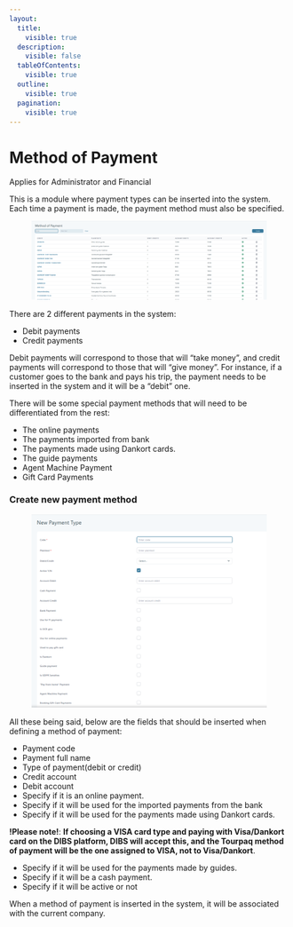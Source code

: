 ```yaml
---
layout:
  title:
    visible: true
  description:
    visible: false
  tableOfContents:
    visible: true
  outline:
    visible: true
  pagination:
    visible: true
---
```


# Method of Payment

Applies for Administrator and Financial

This is a module where payment types can be inserted into the system. Each time a payment is made, the payment method must also be specified.

<figure><img src="../.gitbook/assets/image (6) (1) (1) (1) (1) (1) (1) (1) (1) (1) (1) (1) (1) (1) (1) (1) (1) (1) (1).png" alt=""><figcaption></figcaption></figure>

There are 2 different payments in the system:

* Debit payments
* Credit payments

Debit payments will correspond to those that will “take money”, and credit payments will correspond to those that will “give money”. For instance, if a customer goes to the bank and pays his trip, the payment needs to be inserted in the system and it will be a “debit” one.

There will be some special payment methods that will need to be differentiated from the rest:

* The online payments
* The payments imported from bank
* The payments made using Dankort cards.
* The guide payments
* Agent Machine Payment
* Gift Card Payments

### Create new payment method

<figure><img src="../.gitbook/assets/image (7) (1) (1) (1) (1) (1) (1) (1) (1) (1) (1) (1) (1) (1) (1) (1) (1).png" alt=""><figcaption></figcaption></figure>

All these being said, below are the fields that should be inserted when defining a method of payment:

* Payment code
* Payment full name
* Type of payment(debit or credit)
* Credit account
* Debit account
* Specify if it is an online payment.
* Specify if it will be used for the imported payments from the bank
* Specify if it will be used for the payments made using Dankort cards.

**!Please note!**: **If choosing a VISA card type and paying with Visa/Dankort card on the DIBS platform, DIBS will accept this, and the Tourpaq method of payment will be the one assigned to VISA, not to Visa/Dankort**.

* Specify if it will be used for the payments made by guides.
* Specify if it will be a cash payment.
* Specify if it will be active or not

When a method of payment is inserted in the system, it will be associated with the current company.
